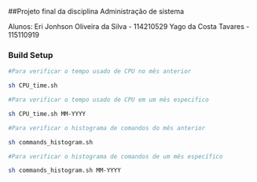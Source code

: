 ##Projeto final da disciplina Administração de sistema

Alunos: 
Eri Jonhson Oliveira da Silva - 114210529
Yago da Costa Tavares - 115110919

### Build Setup

```bash
#Para verificar o tempo usado de CPU no mês anterior

sh CPU_time.sh

#Para verificar o tempo usado de CPU em um mês especifico

sh CPU_time.sh MM-YYYY

#Para verificar o histograma de comandos do mês anterior 

sh commands_histogram.sh

#Para verificar o histograma de comandos de um mês específico

sh commands_histogram.sh MM-YYYY
```
